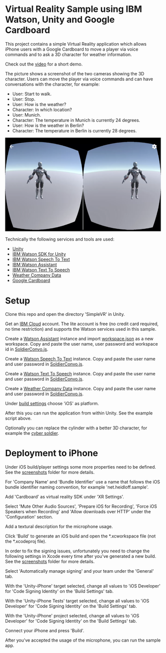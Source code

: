 # Virtual Reality Sample using IBM Watson, Unity and Google Cardboard

This project contains a simple Virtual Reality application which allows iPhone users with a Google Cardboard to move a player via voice commands and to ask a 3D character for weather information.

Check out the [video](https://www.youtube.com/watch?v=dAgqvRs0ZaQ) for a short demo.

The picture shows a screenshot of the two cameras showing the 3D character. Users can move the player via voice commands and can have conversations with the character, for example:

* User: Start to walk.
* User: Stop.
* User: How is the weather?
* Character: In which location?
* User: Munich.
* Character: The temperature in Munich is currently 24 degrees.
* User: How is the weather in Berlin?
* Character: The temperature in Berlin is currently 28 degrees.

![alt text](screenshots/demo-small.png "Photo")

Technically the following services and tools are used:

* [Unity](https://unity3d.com/unity)
* [IBM Watson SDK for Unity](https://github.com/watson-developer-cloud/unity-sdk)
* [IBM Watson Speech To Text](https://www.ibm.com/watson/services/speech-to-text/)
* [IBM Watson Assistant](https://www.ibm.com/watson/services/conversation/)
* [IBM Watson Text To Speech](https://www.ibm.com/watson/services/text-to-speech/)
* [Weather Company Data](https://console.bluemix.net/catalog/services/weather-company-data)
* [Google Cardboard](https://vr.google.com/cardboard/)

# Setup

Clone this repo and open the directory 'SimpleVR' in Unity.

Get an [IBM Cloud](https://ibm.biz/nheidloff) account. The lite account is free (no credit card required, no time restriction) and supports the Watson services used in this sample.

Create a [Watson Assistant](https://console.bluemix.net/catalog/services/watson-assistant-formerly-conversation) instance and import [workspace.json](workspace.json) as a new workspace. Copy and paste the user name, user password and workspace id in [SoldierConvo.js](SimpleVR/Assets/SoldierConvo.js).

Create a [Watson Speech To Text](https://console.bluemix.net/catalog/services/speech-to-text) instance. Copy and paste the user name and user password in [SoldierConvo.js](SimpleVR/Assets/SoldierConvo.js).

Create a [Watson Text To Speech](https://console.bluemix.net/catalog/services/text-to-speech) instance. Copy and paste the user name and user password in [SoldierConvo.js](SimpleVR/Assets/SoldierConvo.js).

Create a [Weather Company Data](https://console.bluemix.net/catalog/services/weather-company-data) instance. Copy and paste the user name and user password in [SoldierConvo.js](SimpleVR/Assets/SoldierConvo.js).

Under [build settings](screenshots/ios-build-1.png) choose 'iOS' as platform. 

After this you can run the application from within Unity. See the example script above.

Optionally you can replace the cylinder with a better 3D character, for example the [cyber soldier](https://assetstore.unity.com/packages/3d/characters/robots/cyber-soldier-52064).

# Deployment to iPhone

Under iOS build/player settings some more properties need to be defined. See the [screenshots](screenshots) folder for more details.

For 'Company Name' and 'Bundle Identifier' use a name that follows the iOS bundle identifier naming convention, for example 'net.heidloff.sample'.

Add 'Cardboard' as virtual reality SDK under 'XR Settings'.

Select 'Mute Other Audio Sources', 'Prepare iOS for Recording', 'Force iOS Speakers when Recording' and 'Allow downloads over HTTP' under the 'Configuration' section.

Add a textural description for the microphone usage.

Click 'Build' to generate an iOS build and open the *.xcworkspace file (not the *.xcodeproj file).

In order to fix the signing issues, unfortunately you need to change the following settings in Xcode every time after you've generated a new build. See the [screenshots](screenshots) folder for more details.

Select 'Automatically manage signing' and your team under the 'General' tab.

With the 'Unity-iPhone' target selected, change all values to 'iOS Developer' for 'Code Signing Identity' on the 'Build Settings' tab.

With the 'Unity-iPhone Tests' target selected, change all values to 'iOS Developer' for 'Code Signing Identity' on the 'Build Settings' tab.

With the 'Unity-iPhone' project selected, change all values to 'iOS Developer' for 'Code Signing Identity' on the 'Build Settings' tab.

Connect your iPhone and press 'Build'. 

After you've accepted the usage of the microphone, you can run the sample app.